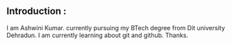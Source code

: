 ## Introduction :
I am Ashwini Kumar.
currently pursuing my BTech degree from Dit university Dehradun.
I am currently learning about git and github.
Thanks.
